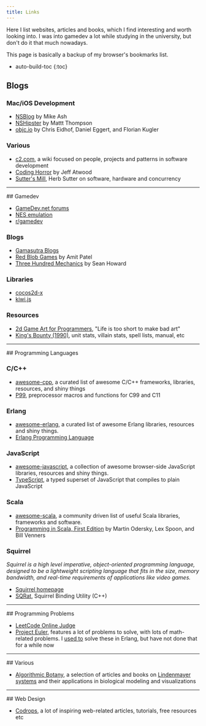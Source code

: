 ```yaml
---
title: Links
---
```

Here I list websites, articles and books, which I find interesting and worth looking into. I was into
gamedev a lot while studying in the university, but don't do it that much nowadays.

This page is basically a backup of my browser's bookmarks list.

* auto-build-toc
{:toc}

## Blogs

### Mac/iOS Development
- [NSBlog](https://mikeash.com/pyblog/) by Mike Ash
- [NSHipster](http://nshipster.com/) by Mattt Thompson
- [objc.io](http://www.objc.io/) by Chris Eidhof, Daniel Eggert, and Florian Kugler

### Various
- [c2.com](http://c2.com/cgi/wiki), a wiki focused on people, projects and patterns in software
    development
- [Coding Horror](http://blog.codinghorror.com/) by Jeff Atwood
- [Sutter's Mill](http://herbsutter.com), Herb Sutter on software, hardware and concurrency

<hr/>
## Gamedev

- [GameDev.net forums](http://www.gamedev.net/index)
- [NES emulation](http://wiki.nesdev.com/w/index.php/Nesdev_Wiki)
- [r/gamedev](http://reddit.com/r/gamedev)

### Blogs
- [Gamasutra Blogs](http://www.gamasutra.com/blogs/)
- [Red Blob Games](http://www.redblobgames.com/) by Amit Patel
- [Three Hundred Mechanics](http://www.squidi.net/three/) by Sean Howard

### Libraries
- [cocos2d-x](http://www.cocos2d-x.org/)
- [kiwi.js](http://www.kiwijs.org/)

### Resources
- [2d Game Art for Programmers](http://2dgameartforprogrammers.blogspot.com), "Life is too short
    to make bad art"
- [King's Bounty (1990)](http://shrines.rpgclassics.com/genesis/kingbounty/index.shtml), unit
    stats, villain stats, spell lists, manual, etc

<hr/>
## Programming Languages

### C/C++
- [awesome-cpp](http://fffaraz.github.io/awesome-cpp/), a curated list of awesome C/C++
    frameworks, libraries, resources, and shiny things
- [P99](http://p99.gforge.inria.fr/p99-html/index.html), preprocessor macros and functions
    for C99 and C11

### Erlang
- [awesome-erlang](https://github.com/drobakowski/awesome-erlang), a curated list of awesome Erlang
     libraries, resources and shiny things.
- [Erlang Programming Language](http://www.erlang.org/)

### JavaScript

- [awesome-javascript](https://github.com/sorrycc/awesome-javascript), a collection of awesome
     browser-side JavaScript libraries, resources and shiny things.
- [TypeScript](http://www.typescriptlang.org/), a typed superset of JavaScript that
    compiles to plain JavaScript

### Scala
- [awesome-scala](https://github.com/lauris/awesome-scala), a community driven list of useful Scala
    libraries, frameworks and software.
- [Programming in Scala, First Edition](http://www.artima.com/pins1ed/) by Martin Odersky, Lex
    Spoon, and Bill Venners

### Squirrel
*Squirrel is a high level imperative, object-oriented programming language, designed to be a
lightweight scripting language that fits in the size, memory bandwidth, and real-time
requirements of applications like video games.*

- [Squirrel homepage](http://squirrel-lang.org/)
- [SQRat](http://scrat.sourceforge.net/), Squirrel Binding Utility (C++)

<hr/>
## Programming Problems

- [LeetCode Online Judge](https://leetcode.com/)
- [Project Euler](https://projecteuler.net/), features a lot of problems to solve, with lots of
    math-related problems. I [used to](https://github.com/wanderwaltz/erlang-project-euler) solve
    these in Erlang, but have not done that for a while now

<hr/>
## Various

- [Algorithmic Botany](http://algorithmicbotany.org/), a selection of articles and books on
    [Lindenmayer systems](http://en.wikipedia.org/wiki/L-system) and their applications in biological
    modeling and visualizations

<hr/>
## Web Design

- [Codrops](http://tympanus.net/codrops), a lot of inspiring web-related articles, tutorials, free
    resources etc